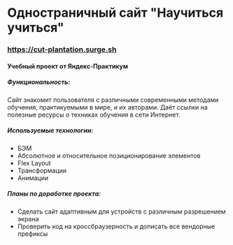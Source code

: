 # Одностраничный сайт "Научиться учиться"

### https://cut-plantation.surge.sh

#### Учебный проект от Яндекс-Практикум

##### Функциональность:
Сайт знакомит пользователя с различными современными методами обучения, практикуемыми
в мире, и их авторами. Даёт ссылки на полезные ресурсы о техниках обучения в сети Интернет.

##### Используемые технологии:
- БЭМ
- Абсолютное и относительное позиционирование элементов
- Flex Layout
- Трансформации
- Анимации

##### Планы по доработке проекта:
- Сделать сайт адаптивным для устройств с различным разрешением экрана
- Проверить код на кроссбраузерность и дописать все вендорные префиксы